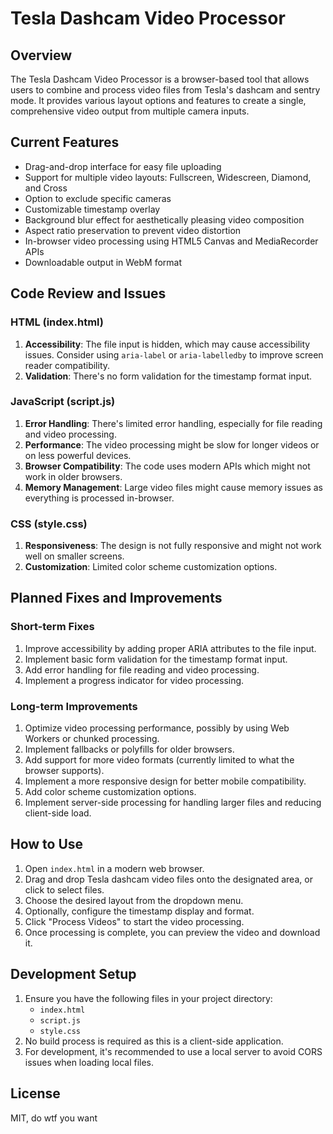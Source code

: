 # Tesla Dashcam Video Processor

## Overview
The Tesla Dashcam Video Processor is a browser-based tool that allows users to combine and process video files from Tesla's dashcam and sentry mode. It provides various layout options and features to create a single, comprehensive video output from multiple camera inputs.

## Current Features
- Drag-and-drop interface for easy file uploading
- Support for multiple video layouts: Fullscreen, Widescreen, Diamond, and Cross
- Option to exclude specific cameras
- Customizable timestamp overlay
- Background blur effect for aesthetically pleasing video composition
- Aspect ratio preservation to prevent video distortion
- In-browser video processing using HTML5 Canvas and MediaRecorder APIs
- Downloadable output in WebM format

## Code Review and Issues

### HTML (index.html)
1. **Accessibility**: The file input is hidden, which may cause accessibility issues. Consider using `aria-label` or `aria-labelledby` to improve screen reader compatibility.
2. **Validation**: There's no form validation for the timestamp format input.

### JavaScript (script.js)
1. **Error Handling**: There's limited error handling, especially for file reading and video processing.
2. **Performance**: The video processing might be slow for longer videos or on less powerful devices.
3. **Browser Compatibility**: The code uses modern APIs which might not work in older browsers.
4. **Memory Management**: Large video files might cause memory issues as everything is processed in-browser.

### CSS (style.css)
1. **Responsiveness**: The design is not fully responsive and might not work well on smaller screens.
2. **Customization**: Limited color scheme customization options.

## Planned Fixes and Improvements

### Short-term Fixes
1. Improve accessibility by adding proper ARIA attributes to the file input.
2. Implement basic form validation for the timestamp format input.
3. Add error handling for file reading and video processing.
4. Implement a progress indicator for video processing.

### Long-term Improvements
1. Optimize video processing performance, possibly by using Web Workers or chunked processing.
2. Implement fallbacks or polyfills for older browsers.
3. Add support for more video formats (currently limited to what the browser supports).
4. Implement a more responsive design for better mobile compatibility.
5. Add color scheme customization options.
6. Implement server-side processing for handling larger files and reducing client-side load.

## How to Use
1. Open `index.html` in a modern web browser.
2. Drag and drop Tesla dashcam video files onto the designated area, or click to select files.
3. Choose the desired layout from the dropdown menu.
4. Optionally, configure the timestamp display and format.
5. Click "Process Videos" to start the video processing.
6. Once processing is complete, you can preview the video and download it.

## Development Setup
1. Ensure you have the following files in your project directory:
   - `index.html`
   - `script.js`
   - `style.css`
2. No build process is required as this is a client-side application.
3. For development, it's recommended to use a local server to avoid CORS issues when loading local files.

## License
MIT, do wtf you want